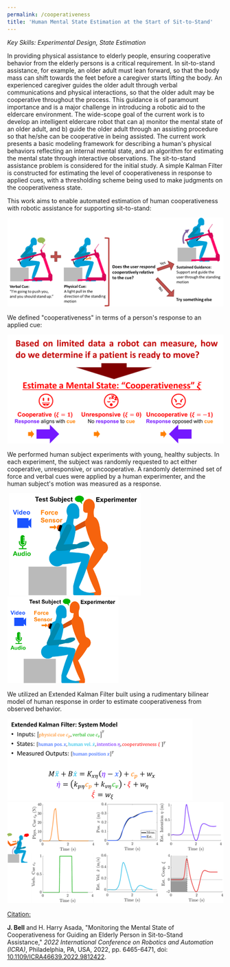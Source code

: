 ```yaml
---
permalink: /cooperativeness
title: 'Human Mental State Estimation at the Start of Sit-to-Stand'
---
```


*Key Skills: Experimental Design, State Estimation*

In providing physical assistance to elderly people, ensuring cooperative
behavior from the elderly persons is a critical requirement. In
sit-to-stand assistance, for example, an older adult must lean forward,
so that the body mass can shift towards the feet before a caregiver
starts lifting the body. An experienced caregiver guides the older adult
through verbal communications and physical interactions, so that the
older adult may be cooperative throughout the process. This guidance is
of paramount importance and is a major challenge in introducing a
robotic aid to the eldercare environment. The wide-scope goal of the
current work is to develop an intelligent eldercare robot that can a)
monitor the mental state of an older adult, and b) guide the older adult
through an assisting procedure so that he/she can be cooperative in
being assisted. The current work presents a basic modeling framework for
describing a human\'s physical behaviors reflecting an internal mental
state, and an algorithm for estimating the mental state through
interactive observations. The sit-to-stand assistance problem is
considered for the initial study. A simple Kalman Filter is constructed
for estimating the level of cooperativeness in response to applied cues,
with a thresholding scheme being used to make judgments on the
cooperativeness state.

This work aims to enable automated estimation of human cooperativeness
with robotic assistance for supporting sit-to-stand:

<img src="media/Cooperativeness/image3.png" style="width: 65vw;" />

We defined "cooperativeness" in terms of a person's response to an
applied cue:

<img src="/media/Cooperativeness/image4.png" style="width: 65vw;" />

We performed human subject experiments with young, healthy subjects. In
each experiment, the subject was randomly requested to act either
cooperative, unresponsive, or uncooperative. A randomly determined set
of force and verbal cues were applied by a human experimenter, and the
human subject's motion was measured as a response.

<div class="gallery" data-columns="4">
    <img>
    <img src="/media/Cooperativeness/image5.png" style="width: 32vw;" />
    <img src="/media/Cooperativeness/image5.png" style="width: 27vw;" />
    <img>
</div>

We utilized an Extended Kalman Filter built using a rudimentary bilinear
model of human response in order to estimate cooperativeness from
observed behavior.

<img src="/media/Cooperativeness/image7.png" style="width: 45vw;" />

<img src="/media/Cooperativeness/image8.png" style="width: 65vw;" />

<u>Citation:</u>

**J. Bell** and H. Harry Asada, \"Monitoring the Mental State of
Cooperativeness for Guiding an Elderly Person in Sit-to-Stand
Assistance,\" *2022 International Conference on Robotics and Automation
(ICRA)*, Philadelphia, PA, USA, 2022, pp. 6465-6471, doi:
[10.1109/ICRA46639.2022.9812422](https://doi.org/10.1109/ICRA46639.2022.9812422).
